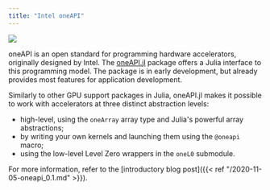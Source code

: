```yaml
---
title: "Intel oneAPI"
---
```


[![][github-stars-img]][github-stars-url]

[github-stars-img]: https://img.shields.io/github/stars/JuliaGPU/oneAPI.jl?style=social
[github-stars-url]: https://github.com/JuliaGPU/oneAPI.jl

oneAPI is an open standard for programming hardware accelerators, originally designed by
Intel. The [oneAPI.jl](https://github.com/JuliaGPU/oneAPI.jl) package offers a Julia
interface to this programming model. The package is in early development, but already
provides most features for application development.

Similarly to other GPU support packages in Julia, oneAPI.jl makes it possible to work with
accelerators at three distinct abstraction levels:

- high-level, using the `oneArray` array type and Julia's powerful array abstractions;
- by writing your own kernels and launching them using the `@oneapi` macro;
- using the low-level Level Zero wrappers in the `oneL0` submodule.

For more information, refer to the [introductory blog post]({{< ref "/2020-11-05-oneapi_0.1.md" >}}).
